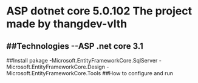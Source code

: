 # ASP dotnet core 5.0.102 The project made by thangdev-vlth
##Technologies
--ASP .net core 3.1
--
##Install pakage
-Microsoft.EntityFrameworkCore.SqlServer
-Microsoft.EntityFrameworkCore.Design
-Microsoft.EntityFrameworkCore.Tools
##How to configure and run

